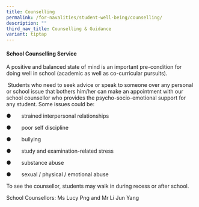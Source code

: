 ```yaml
---
title: Counselling
permalink: /for-navalities/student-well-being/counselling/
description: ""
third_nav_title: Counselling & Guidance
variant: tiptap
---
```

<h4><strong>School Counselling Service</strong></h4>
<p>A positive and balanced state of mind is an important pre-condition for
doing well in school (academic as well as co-curricular pursuits).</p>
<p>&nbsp;Students who need to seek advice or speak to someone over any personal
or school issue that bothers him/her can make an appointment with our school
counsellor who provides the psycho-socio-emotional support for any student.
Some issues could be:</p>
<p>●&nbsp;&nbsp;&nbsp;&nbsp;&nbsp;&nbsp; strained interpersonal relationships</p>
<p>●&nbsp;&nbsp;&nbsp;&nbsp;&nbsp;&nbsp; poor self discipline</p>
<p>●&nbsp;&nbsp;&nbsp;&nbsp;&nbsp;&nbsp; bullying</p>
<p>●&nbsp;&nbsp;&nbsp;&nbsp;&nbsp;&nbsp; study and examination-related stress</p>
<p>●&nbsp;&nbsp;&nbsp;&nbsp;&nbsp;&nbsp; substance abuse</p>
<p>●&nbsp;&nbsp;&nbsp;&nbsp;&nbsp;&nbsp; sexual / physical / emotional abuse</p>
<p>To see the counsellor, students may walk in during recess or after school.&nbsp;</p>
<p>School Counsellors: Ms Lucy Png and Mr Li Jun Yang</p>
<p></p>
<p></p>